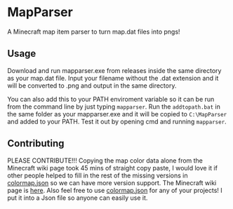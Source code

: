 # MapParser

A Minecraft map item parser to turn map.dat files into pngs!

## Usage

Download and run mapparser.exe from releases inside the same directory as your map.dat file. Input your filename without the .dat extension and it will be converted to .png and output in the same directory.

You can also add this to your PATH enviroment variable so it can be run from the command line by just typing `mapparser`. Run the `addtopath.bat` in the same folder as your mapparser.exe and it will be copied to `C:\MapParser` and added to your PATH. Test it out by opening cmd and running `mapparser`.

## Contributing

PLEASE CONTRIBUTE!!! Copying the map color data alone from the Minecraft wiki page took 45 mins of straight copy paste, I would love it if other people helped to fill in the rest of the missing versions in [colormap.json](/blob/main/colormap.json) so we can have more version support. The Minecraft wiki page is [here](https://minecraft.wiki/w/Map_item_format). Also feel free to use [colormap.json](/blob/main/colormap.json) for any of your projects! I put it into a Json file so anyone can easily use it.
